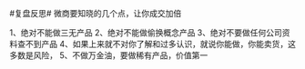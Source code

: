#复盘反思# 微商要知晓的几个点，让你成交加倍

1、绝对不能做三无产品
2、绝对不能做偷换概念产品
3、绝对不要做任何公司资料查不到产品
4、如果上来就不对你了解和过多认识，就说你能做，你能卖货，这多数是风险，
5、不做万金油，要做稀有产品，价值第一
